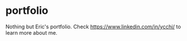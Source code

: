 # portfolio

Nothing but Eric's portfolio. Check https://www.linkedin.com/in/ycchi/ to learn more about me.
